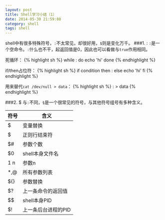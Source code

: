 ```yaml
---
layout: post
title: Shell学习小结（1）
date: 2014-05-30 21:59:08
category: shell
tags: shell
---
```

shell中有很多特殊符号，`:`不太常见，却很好用，`$`则是变化万千。
###1. :
`:`是一个空命令。`:`什么也不干，起返回值是0，因此也可以看做与`true`作用相同。

死循环：
{% highlight sh %}
while :
do
	echo 'hi'
done
{% endhighlight %}

if/then占位符：
{% highlight sh %}
if condition
then :
else
	echo 'hi'
fi
{% endhighlight %}

用来替代`cat /dev/null > data`：
{% highlight sh %}
: > data
{% endhighlight %}

###2. $
与`:`不同，`$`是一个很常见的符号，与其他符号组号有多种含义。

| 符号 | 含义 |
| --- | --- |
| $ | 变量替换 |
| $ | 正则行结束符 |
| $# | 参数个数 |
| $0 | shell本身文件名 |
| $1~$n | 参数n|
| $*,$@ | 所有参数列表 |
| ${} | 参数替换 |
| $? | 上一条命令的返回值 |
| $$ | shell本身PID |
| $! | 上一条后台进程的PID |

